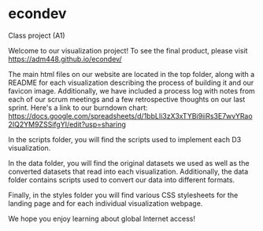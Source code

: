 # econdev
Class project (A1)

Welcome to our visualization project! To see the final product, please visit https://adm448.github.io/econdev/

The main html files on our website are located in the top folder, along with a README for each visualization describing the process 
of building it and our favicon image. Additionally, we have included a process log with notes from each of our scrum meetings and a 
few retrospective thoughts on our last sprint.  Here's a link to our burndown chart:
https://docs.google.com/spreadsheets/d/1bbLIi3zX3xTYBi9iiRs3E7wvYRao2IQ2YM9ZSSifgYI/edit?usp=sharing

In the scripts folder, you will find the scripts used to implement each D3 visualization.

In the data folder, you will find the original datasets we used as well as the converted datasets that read into each visualization. 
Additionally, the data folder contains scripts used to convert our data into different formats.

Finally, in the styles folder you will find various CSS stylesheets for the landing page and for each individual visualization webpage.

We hope you enjoy learning about global Internet access!
